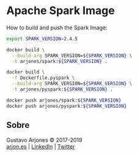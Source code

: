 # Apache Spark Image

How to build and push the Spark Image:

```bash
export SPARK_VERSION=2.4.5

docker build \
  --build-arg SPARK_VERSION=${SPARK_VERSION} \
  -t arjones/spark:${SPARK_VERSION} .

docker build \
  -f Dockerfile.pyspark \
  --build-arg SPARK_VERSION=${SPARK_VERSION} \
  -t arjones/pyspark:${SPARK_VERSION} .

docker push arjones/spark:${SPARK_VERSION}
docker push arjones/pyspark:${SPARK_VERSION}
```

## Sobre
Gustavo Arjones &copy; 2017-2019  
[arjon.es](https://arjon.es) | [LinkedIn](http://linkedin.com/in/arjones/) | [Twitter](https://twitter.com/arjones)
